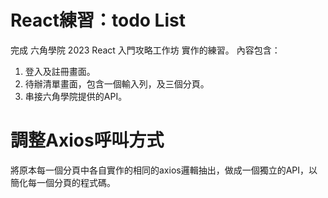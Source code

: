 # React練習：todo List
完成 六角學院 2023 React 入門攻略工作坊 實作的練習。
內容包含：
1. 登入及註冊畫面。
2. 待辦清單畫面，包含一個輸入列，及三個分頁。
3. 串接六角學院提供的API。
# 調整Axios呼叫方式
將原本每一個分頁中各自實作的相同的axios邏輯抽出，做成一個獨立的API，以簡化每一個分頁的程式碼。
